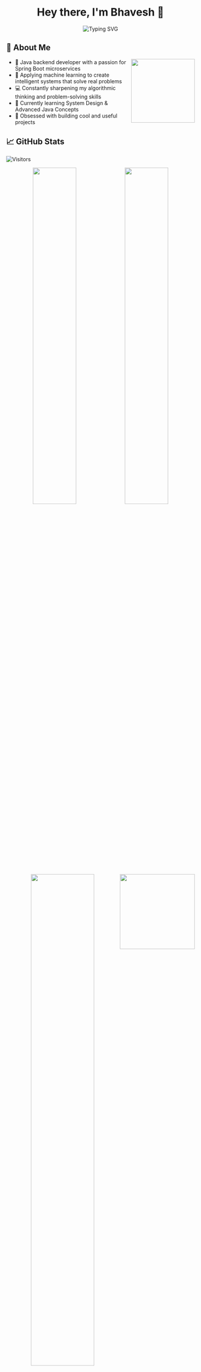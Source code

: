 <h1 align="center">Hey there, I'm Bhavesh 👋</h1> 


<p align="center">
  <img src="https://readme-typing-svg.herokuapp.com/?lines=Java+Backend+Developer;Spring+Boot+Enthusiast;AI+%26+ML+Explorer&center=true&width=380&height=45" alt="Typing SVG" />
</p> 

 
## 🌟 About Me

<img align="right" height="170" src="https://media3.giphy.com/media/v1.Y2lkPTc5MGI3NjExcHYzem90ZzQzeXYzZ2N0MnE0OTg1ZWhjZTEybTljcnNzejJ6a2Q3ZSZlcD12MV9pbnRlcm5hbF9naWZfYnlfaWQmY3Q9Zw/78XCFBGOlS6keY1Bil/giphy.gif"  />

- 🎯 Java backend developer with a passion for Spring Boot microservices
- 🤖 Applying machine learning to create intelligent systems that solve real problems
- 💻 Constantly sharpening my algorithmic thinking and problem-solving skills
- 🌱 Currently learning System Design & Advanced Java Concepts
- 🧠 Obsessed with building cool and useful projects

## 📈 GitHub Stats
![Visitors](https://img.shields.io/badge/Visitors-2048-brightgreen)
</p>

<p align="center">
  
  <img src="https://github-readme-stats.vercel.app/api?username=dev-bhaveshye&show_icons=true&theme=radical" width="48%" />
  <img src="https://streak-stats.demolab.com?user=dev-bhaveshye&theme=radical&cache_seconds=86400" width="48%" />


</p>

<p align="center">
  <img src="https://github-readme-stats.vercel.app/api/top-langs/?username=dev-bhaveshye&layout=compact&theme=radical" width="58%" />
  <img align="right" height="200" src="https://media1.giphy.com/media/v1.Y2lkPTc5MGI3NjExZTJ6Y2J3dmt3NTJuY2E1YTdnbGhudmZweXl6a2NkODMzZ3VjNzNnbCZlcD12MV9pbnRlcm5hbF9naWZfYnlfaWQmY3Q9Zw/jBOOXxSJfG8kqMxT11/giphy.gif"  />
  
</p>

<br clear="right"/>

## 🛠️ Tech Stack
<div align="center">
  
  <!-- Row 1: Core Languages -->
  <a href="#"><img src="https://readme-typing-svg.herokuapp.com/?lines=JAVA;F89820&center=true&width=100&height=30&size=18&duration=1300&pause=2000&color=F89820&background=00000000"></a>
  <a href="#"><img src="https://readme-typing-svg.herokuapp.com/?lines=PYTHON;3776AB&center=true&width=110&height=30&size=18&duration=1300&pause=2000&color=3776AB&background=00000000"></a>
  <a href="#"><img src="https://readme-typing-svg.herokuapp.com/?lines=HTML5;E34F26&center=true&width=100&height=30&size=18&duration=1300&pause=2000&color=E34F26&background=00000000"></a>
  <a href="#"><img src="https://readme-typing-svg.herokuapp.com/?lines=CSS3;1572B6&center=true&width=90&height=30&size=18&duration=1300&pause=2000&color=1572B6&background=00000000"></a>
  
  <br>
  
  <!-- Row 2: Frameworks & Databases -->
  <a href="#"><img src="https://readme-typing-svg.herokuapp.com/?lines=SPRING+BOOT;6DB33F&center=true&width=150&height=30&size=18&duration=1300&pause=2000&color=6DB33F&background=00000000"></a>
  <a href="#"><img src="https://readme-typing-svg.herokuapp.com/?lines=HIBERNATE;59666C&center=true&width=130&height=30&size=18&duration=1300&pause=2000&color=59666C&background=00000000"></a>
  <a href="#"><img src="https://readme-typing-svg.herokuapp.com/?lines=MYSQL;4479A1&center=true&width=110&height=30&size=18&duration=1300&pause=2000&color=4479A1&background=00000000"></a>
  
  <br>
  
  <!-- Row 3: AI/ML Tools -->
  <a href="#"><img src="https://readme-typing-svg.herokuapp.com/?lines=NUMPY;FF6F00&center=true&width=100&height=30&size=18&duration=1300&pause=2000&color=FF6F00&background=00000000"></a>
  <a href="#"><img src="https://readme-typing-svg.herokuapp.com/?lines=PANDAS;6DB33F&center=true&width=110&height=30&size=18&duration=1300&pause=2000&color=6DB33F&background=00000000"></a>
  <a href="#"><img src="https://readme-typing-svg.herokuapp.com/?lines=PYTORCH;EE4C2C&center=true&width=110&height=30&size=18&duration=1300&pause=2000&color=EE4C2C&background=00000000"></a>
  <a href="#"><img src="https://readme-typing-svg.herokuapp.com/?lines=TENSORFLOW;FF6F00&center=true&width=140&height=30&size=18&duration=1300&pause=2000&color=FF6F00&background=00000000"></a>
  
  <br>
  
  <!-- Row 4: Tools -->
  <a href="#"><img src="https://readme-typing-svg.herokuapp.com/?lines=VS+CODE;007ACC&center=true&width=120&height=30&size=18&duration=1300&pause=2000&color=007ACC&background=00000000"></a>
  <a href="#"><img src="https://readme-typing-svg.herokuapp.com/?lines=GIT;F05032&center=true&width=80&height=30&size=18&duration=1300&pause=2000&color=F05032&background=00000000"></a>
  <a href="#"><img src="https://readme-typing-svg.herokuapp.com/?lines=DOCKER;2496ED&center=true&width=110&height=30&size=18&duration=1300&pause=2000&color=2496ED&background=00000000"></a>

 <br>

## 💻 Daily Dev Life

```java
// Life of a Dev in Java
while(alive) {
    learn()
    build()
    coffee()
}
```

<details>
  <summary>☕ Java Dev Life</summary>
  
```java
public class DeveloperLife {
    public static void main(String[] args) {
        while(true) {
            learn();     // 📚 Keep learning
            build();     // 🛠️ Keep building
            coffee();    // ☕ Stay caffeinated
        }
    }
    
    static void learn() {
        System.out.println("Learning Spring Boot and AI 🤖");
    }
    
    static void build() {
        System.out.println("Pushing code to GitHub 🚀");
    }
    
    static void coffee() {
        System.out.println("Sipping coffee like a true dev ☕");
    }
}
```
</details>

## 🔗 Connect With Me

<p align="center">
  <a href="https://github.com/dev-bhaveshye">
    <img src="https://img.shields.io/badge/GitHub-%23181717.svg?style=for-the-badge&logo=github&logoColor=white" alt="GitHub" />
  </a>
  <a href="https://www.linkedin.com/in/bhavesh-dev">
    <img src="https://img.shields.io/badge/LinkedIn-%230077B5.svg?style=for-the-badge&logo=linkedin&logoColor=white" alt="LinkedIn" />
  </a>
  <a href="mailto:dev.bhavesh@example.com">
    <img src="https://img.shields.io/badge/Email-%23D14836.svg?style=for-the-badge&logo=gmail&logoColor=white" alt="Email" />
  </a>
  <a href="https://t.me/Bhaveshye">
    <img src="https://img.shields.io/badge/Telegram-%232CA5E0.svg?style=for-the-badge&logo=telegram&logoColor=white" alt="Telegram" />
  </a>
  <a href="https://www.instagram.com/bhavesh_ye">
    <img src="https://img.shields.io/badge/Instagram-%23E4405F.svg?style=for-the-badge&logo=instagram&logoColor=white" alt="Instagram" />
  </a>
</p>

<p align="center">
  <img src="https://readme-typing-svg.herokuapp.com/?lines=Thanks+for+visiting!;Happy+coding!+✨&center=true&width=380&height=45" />
</p>
<p align="center">
  <a href="https://www.animatedimages.org/cat-lines-562.htm">
    <img src="https://www.animatedimages.org/data/media/562/animated-line-image-0407.gif" width="800" alt="animated-line-image-0407" />
  </a>
</p>
